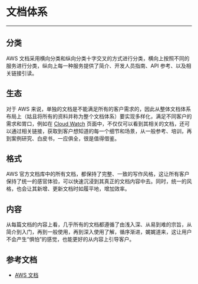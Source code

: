 # 文档体系

---

## 分类

AWS 文档采用横向分类和纵向分类十字交叉的方式进行分类，横向上按照不同的服务进行分类，纵向上每一种服务提供了简介、开发人员指南、API 参考、以及相关链接引读。

## 生态

对于 AWS 来说，单独的文档是不能满足所有的客户需求的，因此从整体文档体系布局上（姑且将所有的资料并称为整个文档体系）要实现多样化，满足不同客户的需求和胃口，例如在 [Cloud Watch](https://aws.amazon.com/cn/documentation/cloudwatch/) 页面中，不仅仅可以看到其相关的文档，还可以通过相关链接，获取到客户想知道的每一个细节和场景，从一般参考、培训，再到案例研究、白皮书，一应俱全，很是值得借鉴。

## 格式

AWS 官方文档库中的所有文档，都保持了完整、一致的写作风格，这让所有客户保持了统一的感官体验，可以快速沉浸到其真正的文档内容中去。同时，统一的风格，也会让其新增、更新文档时如履平地，增加效率。

## 内容

从每篇文档的内容上看，几乎所有的文档都遵循了由浅入深、从易到难的宗旨，从简介到入门，再到一般使用，再到深入使用了解，循序渐进，娓娓道来，这让用户不会产生“惧怕”的感觉，也能更好的从内容上引导客户。

## 参考文档

* [AWS 文档](https://aws.amazon.com/cn/documentation/?nc1=f_dr)



